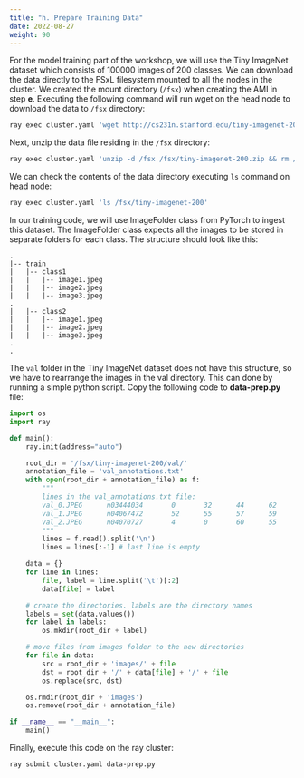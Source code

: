 ```yaml
---
title: "h. Prepare Training Data"
date: 2022-08-27
weight: 90
---
```


For the model training part of the workshop, we will use the Tiny ImageNet dataset which consists of 100000 images of 200 classes. We can download the data directly to the FSxL filesystem mounted to all the nodes in the cluster. We created the mount directory (`/fsx`) when creating the AMI in step **e**. Executing the following command will run wget on the head node to download the data to `/fsx` directory:

```bash
ray exec cluster.yaml 'wget http://cs231n.stanford.edu/tiny-imagenet-200.zip -P /fsx/'
```

Next, unzip the data file residing in the `/fsx` directory:

```bash
ray exec cluster.yaml 'unzip -d /fsx /fsx/tiny-imagenet-200.zip && rm /fsx/tiny-imagenet-200.zip'
```

We can check the contents of the data directory executing `ls` command on head node:

```bash
ray exec cluster.yaml 'ls /fsx/tiny-imagenet-200'
```

In our training code, we will use ImageFolder class from PyTorch to ingest this dataset. The ImageFolder class expects all the images to be stored in separate folders for each class. The structure should look like this:

```
.
|-- train
|   |-- class1
|   |   |-- image1.jpeg
|   |   |-- image2.jpeg
|   |   |-- image3.jpeg
.
|   |-- class2
|   |   |-- image1.jpeg
|   |   |-- image2.jpeg
|   |   |-- image3.jpeg
.
.
```

The `val` folder in the Tiny ImageNet dataset does not have this structure, so we have to rearrange the images in the val directory. This can done by running a simple python script. Copy the following code to **data-prep.py** file:

```python
import os
import ray

def main():
    ray.init(address="auto")

    root_dir = '/fsx/tiny-imagenet-200/val/'
    annotation_file = 'val_annotations.txt'
    with open(root_dir + annotation_file) as f:
        """
        lines in the val_annotations.txt file:
        val_0.JPEG      n03444034       0       32      44      62
        val_1.JPEG      n04067472       52      55      57      59
        val_2.JPEG      n04070727       4       0       60      55
        """
        lines = f.read().split('\n')
        lines = lines[:-1] # last line is empty

    data = {}
    for line in lines:
        file, label = line.split('\t')[:2]
        data[file] = label

    # create the directories. labels are the directory names
    labels = set(data.values())
    for label in labels:
        os.mkdir(root_dir + label)

    # move files from images folder to the new directories
    for file in data:
        src = root_dir + 'images/' + file
        dst = root_dir + '/' + data[file] + '/' + file
        os.replace(src, dst)

    os.rmdir(root_dir + 'images')
    os.remove(root_dir + annotation_file)

if __name__ == "__main__":
    main()
```

Finally, execute this code on the ray cluster:
```bash
ray submit cluster.yaml data-prep.py
```
